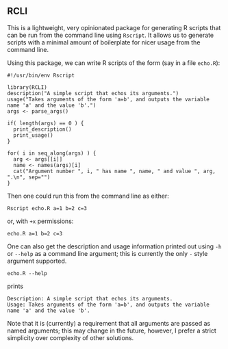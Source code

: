 RCLI
----

This is a lightweight, very opinionated package for generating R
scripts that can be run from the command line using `Rscript`. It allows
us to generate scripts with a minimal amount of boilerplate for nicer usage
from the command line.

Using this package, we can write R scripts of the form (say in a file `echo.R`):

    #!/usr/bin/env Rscript
    
    library(RCLI)
    description("A simple script that echos its arguments.")
    usage("Takes arguments of the form 'a=b', and outputs the variable name 'a' and the value 'b'.")
    args <- parse_args()
    
    if( length(args) == 0 ) {
      print_description()
      print_usage()
    }
    
    for( i in seq_along(args) ) {
      arg <- args[[i]]
      name <- names(args)[i]
      cat("Argument number ", i, " has name ", name, " and value ", arg, ".\n", sep="")
    }

Then one could run this from the command line as either:

    Rscript echo.R a=1 b=2 c=3
    
or, with `+x` permissions:

    echo.R a=1 b=2 c=3
    
One can also get the description and usage information printed out using
`-h` or `--help` as a command line argument; this is currently the only
`-` style argument supported.

    echo.R --help
    
prints

    Description: A simple script that echos its arguments. 
    Usage: Takes arguments of the form 'a=b', and outputs the variable name 'a' and the value 'b'.
    
Note that it is (currently) a requirement that all arguments are passed as
named arguments; this may change in the future, however, I prefer a strict
simplicity over complexity of other solutions.
